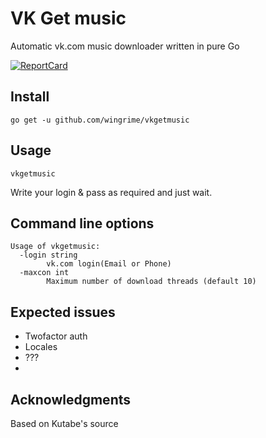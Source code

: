 # VK Get music

Automatic vk.com music downloader written in pure Go

[![ReportCard](http://goreportcard.com/badge/wingrime/vkgetmusic)](http://goreportcard.com/report/wingrime/vkgetmusic)

## Install

```
go get -u github.com/wingrime/vkgetmusic
```

## Usage

```
vkgetmusic
```
Write your login & pass as required and just wait.

## Command line options
```
Usage of vkgetmusic:
  -login string
    	vk.com login(Email or Phone)
  -maxcon int
    	Maximum number of download threads (default 10)

``` 
## Expected issues
* Twofactor auth
* Locales
* ???
*
## Acknowledgments
Based on Kutabe's source
